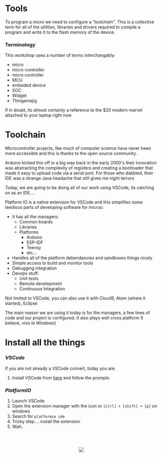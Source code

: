 # Tools

To program a micro we need to configure a *"toolchain"*. This is a collective term for all of the utilities, libraries and drivers required to compile a program and write it to the flash memory of the device.

### Terminology
This workshop uses a number of terms interchangably:
* micro 
* micro-controller
* micro controller
* MCU
* embeded device
* SOC
* Widget
* Thingamajig

If in doubt, its almost certainly a reference to the $20 modern marvel attached to your laptop right now

# Toolchain
Microcontroller projects, like much of computer science have never been more accessible and this is thanks to the open source community. 

Arduino kicked this off in a big way back in the early 2000's their  innovation was abstracting the complexity of registers and creating a bootloader that made it easy to upload code via a serial port.
For those who dabbled, their IDE was a strange Java headache that still gives me night terrors

Today, we are going to be doing all of our work using VSCode, its catching on as an IDE.... 

Platform IO is a native extension for VSCode and this simplifies some teedious parts of developing software for micros:
* It has all the managers:
    * Common boards
    * Libraries 
    * Platforms
        * Arduino
        * ESP-IDF
        * Teensy
        * etc...
* Handles all of the platform debendancies and sandboxes things nicely
* Simple access to build and monitor tools
* Debugging integration
* Devops stuff:
    * Unit tests
    * Remote development
    * Continuous Integration

Not limited to VSCode, you can also use it with Cloud9, Atom (where it started), Eclipse

The main reason we are using it today is for the managers, a few lines of code and our project is configured. It also plays well cross platform (I believe, *viva la Windows*)

# Install all the things
### *VSCode*

If you are not already a VSCode convert, today you are.

1. Install VSCode from [here](https://code.visualstudio.com/) and follow the prompts

### *PlatformIO*
1. Launch VSCode 
2. Open the extension manager with the icon or `[ctrl] + [shift] + [p]` on windows
3. Search for `platformio ide` 
4. Tricky step.... install the extension
5. Wait..

<p align="center" style="margin-top:60px">
<img src="https://media.giphy.com/media/3y0oCOkdKKRi0/giphy.gif"/>
</p>

